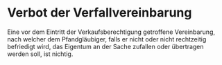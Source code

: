 # Verbot der Verfallvereinbarung

Eine vor dem Eintritt der Verkaufsberechtigung getroffene Vereinbarung, nach welcher dem Pfandgläubiger, falls er nicht oder nicht rechtzeitig befriedigt wird, das Eigentum an der Sache zufallen oder übertragen werden soll, ist nichtig.